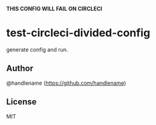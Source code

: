 **THIS CONFIG WILL FAIL ON CIRCLECI**

# test-circleci-divided-config

generate config and run.

## Author

@handlename (https://github.com/handlename)

## License

MIT
